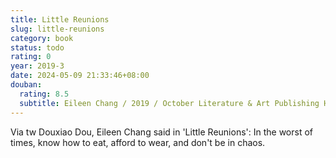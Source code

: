 ```yaml
---
title: Little Reunions
slug: little-reunions
category: book
status: todo
rating: 0
year: 2019-3
date: 2024-05-09 21:33:46+08:00
douban:
  rating: 8.5
  subtitle: Eileen Chang / 2019 / October Literature & Art Publishing House
---
```


Via tw Douxiao Dou, Eileen Chang said in 'Little Reunions': In the worst of times, know how to eat, afford to wear, and don't be in chaos.
